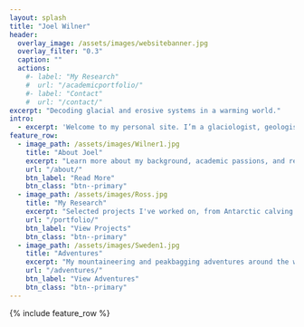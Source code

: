 ```yaml
---
layout: splash
title: "Joel Wilner"
header:
  overlay_image: /assets/images/websitebanner.jpg
  overlay_filter: "0.3"
  caption: ""
  actions:
    #- label: "My Research"
    #  url: "/academicportfolio/"
    #- label: "Contact"
    #  url: "/contact/"
excerpt: "Decoding glacial and erosive systems in a warming world."
intro: 
  - excerpt: 'Welcome to my personal site. I’m a glaciologist, geologist, and adventurer.'
feature_row:
  - image_path: /assets/images/Wilner1.jpg
    title: "About Joel"
    excerpt: "Learn more about my background, academic passions, and research philosophy."
    url: "/about/"
    btn_label: "Read More"
    btn_class: "btn--primary"
  - image_path: /assets/images/Ross.jpg
    title: "My Research"
    excerpt: "Selected projects I've worked on, from Antarctic calving to global glacial erosion."
    url: "/portfolio/"
    btn_label: "View Projects"
    btn_class: "btn--primary"
  - image_path: /assets/images/Sweden1.jpg
    title: "Adventures"
    excerpt: "My mountaineering and peakbagging adventures around the world."
    url: "/adventures/"
    btn_label: "View Adventures"
    btn_class: "btn--primary"
---
```


{% include feature_row %}

